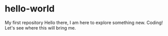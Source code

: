 # hello-world
My first repository
Hello there, I am here to explore something new. Coding! Let's see where this will bring me.
